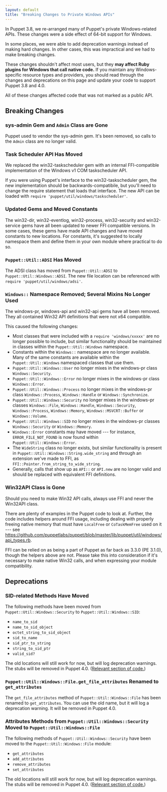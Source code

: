 ```yaml
---
layout: default
title: "Breaking Changes to Private Windows APIs"
---
```



In Puppet 3.8, we re-arranged many of Puppet's private Windows-related APIs. These changes were a side effect of 64-bit support for Windows.

In some places, we were able to add deprecation warnings instead of making hard changes. In other cases, this was impractical and we had to make breaking changes.

These changes shouldn't affect most users, but they **may affect Ruby plugins for Windows that call native code.** If you maintain any Windows-specific resource types and providers, you should read through the changes and deprecations on this page and update your code to support Puppet 3.8 and 4.0.

All of these changes affected code that was not marked as a public API.

Breaking Changes
-----

### sys-admin Gem and `Admin` Class are Gone

Puppet used to vendor the sys-admin gem. It's been removed, so calls to the `Admin` class are no longer valid.

### Task Scheduler API Has Moved

We replaced the win32-taskscheduler gem with an internal FFI-compatible implementation of the Windows v1 COM taskscheduler API.

If you were using Puppet's interface to the win32-taskscheduler gem, the new implementation should be backwards-compatibile, but you'll need to change the require statement that loads that interface. The new API can be loaded with `require 'puppet/util/windows/taskscheduler'`.

### Updated Gems and Moved Constants

The win32-dir, win32-eventlog, win32-process, win32-security and win32-service gems have all been updated to newer FFI compatible versions.  In some cases, these gems have made API changes and have moved constants to new locations.  For constants, it's suggested to locally namespace them and define them in your own module where practical to do so.

### `Puppet::Util::ADSI` Has Moved

The ADSI class has moved from `Puppet::Util::ADSI` to `Puppet::Util::Windows::ADSI`. The new file location can be referenced with `require 'puppet/util/windows/adsi'`.

### `Windows::` Namespace Removed; Several Mixins No Longer Used

The windows-pr, windows-api and win32-api gems have all been removed. They all contained Win32 API definitions that were not x64 compatible.

This caused the following changes:

- Most classes that were included with a `require 'windows/xxxxx'` are no longer possible to include, but similar functionality should be maintained in classes within the `Puppet::Util::Windows` namespace.
- Constants within the `Windows::` namespace are no longer available.  Many of the same constants are available within the `Puppet::Util::Windows` namespaced classes that use them.
- `Puppet::Util::Windows::User` no longer mixes in the windows-pr class `Windows::Security`.
- `Puppet::Util::Windows::Error` no longer mixes in the windows-pr class `Windows::Error`.
- `Puppet::Util::Windows::Process` no longer mixes in the windows-pr class `Windows::Process`, `Windows::Handle` or `Windows::Synchronize`.
- `Puppet::Util::Windows::Security` no longer mixes in the windows-pr classes `Windows::File`, `Windows::Handle`, `Windows::Security`, `Windows::Process`, `Windows::Memory`, `Windows::MSVCRT::Buffer` or `Windows::Volume`.
- `Puppet::Util::Windows::SID` no longer mixes in the windows-pr classes `Windows::Security` or `Windows::Memory`.
- `Windows::Error` constants may have moved --- for instance, `ERROR_FILE_NOT_FOUND` is now found within `Puppet::Util::Windows::Error`.
- The `WideString` class no longer exists, but similar functionality is present in `Puppet::Util::Windows::String.wide_string` and through an extension we've made to FFI, as `FFI::Pointer.from_string_to_wide_string`.
- Generally, calls that show up as `API::` or `API.new` are no longer valid and should be replaced with equivalent FFI definitions.

### Win32API Class is Gone

Should you need to make Win32 API calls, always use FFI and never the Win32API class.

There are plenty of examples in the Puppet code to look at. Further, the code includes helpers around FFI usage, including dealing with properly freeing native memory that must have `LocalFree` or `CoTaskMemFree` used on it --- see <https://github.com/puppetlabs/puppet/blob/master/lib/puppet/util/windows/api_types.rb>.

FFI can be relied on as being a part of Puppet as far back as 3.3.0 (PE 3.1.0), though the helpers above are not.  Please take this into consideration if it's necessary to make native Win32 calls, and when expressing your module compatibility.


Deprecations
-----

### SID-related Methods Have Moved

The following methods have been moved from `Puppet::Util::Windows::Security` to `Puppet::Util::Windows::SID`:

* `name_to_sid`
* `name_to_sid_object`
* `octet_string_to_sid_object`
* `sid_to_name`
* `sid_ptr_to_string`
* `string_to_sid_ptr`
* `valid_sid?`

The old locations will still work for now, but will log deprecation warnings. The stubs will be removed in Puppet 4.0. ([Relevant section of code.](https://github.com/puppetlabs/puppet/blob/master/lib/puppet/util/windows/security.rb#L669-L703))


### `Puppet::Util::Windows::File.get_file_attributes` Renamed to `get_attributes`

The `get_file_attributes` method of `Puppet::Util::Windows::File` has been renamed to `get_attributes`. You can use the old name, but it will log a deprecation warning. It will be removed in Puppet 4.0.

### Attributes Methods from `Puppet::Util::Windows::Security` Moved to `Puppet::Util::Windows::File`

The following methods of `Puppet::Util::Windows::Security` have been moved to the `Puppet::Util::Windows::File` module:

* `get_attributes`
* `add_attributes`
* `remove_attributes`
* `set_attributes`

The old locations will still work for now, but will log deprecation warnings. The stubs will be removed in Puppet 4.0. ([Relevant section of code.](https://github.com/puppetlabs/puppet/blob/master/lib/puppet/util/windows/security.rb#L183-L201))

